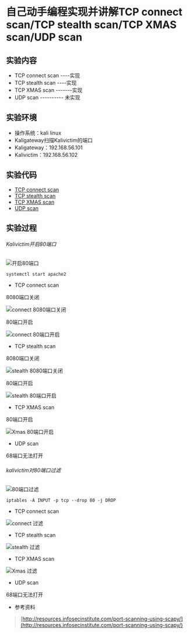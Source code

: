 # 自己动手编程实现并讲解TCP connect scan/TCP stealth scan/TCP XMAS scan/UDP scan

## 实验内容
*  TCP connect scan ----实现
*  TCP stealth scan ----实现
*  TCP XMAS scan -------实现
*  UDP scan ---------- 未实现

## 实验环境
- 操作系统：kali linux
- Kaligateway扫描Kalivictim的端口
- Kaligateway：192.168.56.101
- Kalivictim：192.168.56.102

## 实验代码
- [TCP connect scan](code/tcp_connect_scan.py)
- [TCP stealth scan](code/tcp_stealth_scan.py)
- [TCP XMAS scan](code/tcp_xmas.py)
- [UDP scan](code/udp_scan.py)

## 实验过程
###### Kalivictim开启80端口
![开启80端口](https://github.com/choitop/ns/blob/%E7%BF%BB%E8%BD%AC%E8%AF%BE%E5%A0%82/2017-2/LAB_whx/LAB2/image/1.png.PNG)

```shell
systemctl start apache2
```
- TCP connect scan

8080端口关闭

![connect 8080端口关闭](https://github.com/choitop/ns/blob/%E7%BF%BB%E8%BD%AC%E8%AF%BE%E5%A0%82/2017-2/LAB_whx/LAB2/image/2.png.PNG)

80端口开启

![connect 80端口开启](https://github.com/choitop/ns/blob/%E7%BF%BB%E8%BD%AC%E8%AF%BE%E5%A0%82/2017-2/LAB_whx/LAB2/image/3.png.PNG)

- TCP stealth scan

8080端口关闭

![stealth 8080端口关闭](https://github.com/choitop/ns/blob/%E7%BF%BB%E8%BD%AC%E8%AF%BE%E5%A0%82/2017-2/LAB_whx/LAB2/image/4.png.PNG)

80端口开启

![stealth 80端口开启](https://github.com/choitop/ns/blob/%E7%BF%BB%E8%BD%AC%E8%AF%BE%E5%A0%82/2017-2/LAB_whx/LAB2/image/5.png.PNG)

- TCP XMAS scan

 80端口开启

![Xmas 80端口开启](https://github.com/choitop/ns/blob/%E7%BF%BB%E8%BD%AC%E8%AF%BE%E5%A0%82/2017-2/LAB_whx/LAB2/image/6.png.PNG)

- UDP scan

68端口无法打开


###### kalivictim对80端口过滤

![80端口过滤](https://github.com/choitop/ns/blob/%E7%BF%BB%E8%BD%AC%E8%AF%BE%E5%A0%82/2017-2/LAB_whx/LAB2/image/7.png.PNG)

```shell
iptables -A INPUT -p tcp --drop 80 -j DROP
```

- TCP connect scan

![connect 过滤](https://github.com/choitop/ns/blob/%E7%BF%BB%E8%BD%AC%E8%AF%BE%E5%A0%82/2017-2/LAB_whx/LAB2/image/8.png.PNG)

- TCP stealth scan

![stealth 过滤](https://github.com/choitop/ns/blob/%E7%BF%BB%E8%BD%AC%E8%AF%BE%E5%A0%82/2017-2/LAB_whx/LAB2/image/9.png.PNG)

- TCP XMAS scan

![Xmas 过滤](https://github.com/choitop/ns/blob/%E7%BF%BB%E8%BD%AC%E8%AF%BE%E5%A0%82/2017-2/LAB_whx/LAB2/image/10.png.PNG)

- UDP scan

68端口无法打开

-  参考资料
> [http://resources.infosecinstitute.com/port-scanning-using-scapy/](http://resources.infosecinstitute.com/port-scanning-using-scapy/)
